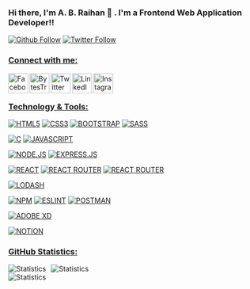 ### Hi there, I'm A. B. Raihan 👋 . I'm a Frontend Web Application Developer!!

[![Github Follow](https://img.shields.io/github/followers/ABRaihan?label=A.%20B.%20Raihan&style=social)](https://github.com/ABRaihan)
[![Twitter Follow](https://img.shields.io/twitter/follow/ABRaihan7244?label=A.%20B.%20Raihan&style=social)](https://twitter.com/ABRaihan7244)

### <ins>Connect with me:</ins>

[<img align="left" alt="Facebook" width="40px" src="https://img.icons8.com/ios-filled/150/000000/facebook--v2.gif" />][facebook]
[<img align="left" alt="BytesTrouble | YouTube" width="40px" src="https://img.icons8.com/color/48/000000/youtube--v3.gif" />][youtube]
[<img align="left" alt="Twitter" width="40px" src="https://img.icons8.com/color/48/000000/twitter--v2.gif" />][twitter]
[<img align="left" alt="LinkedIn" width="40px" src="https://img.icons8.com/color/150/000000/linkedin-2--v2.gif" />][linkedin]
[<img align="left" alt="Instagram" width="40px" src="https://img.icons8.com/color/150/000000/instagram-new--v2.gif" />][instagram]

<br />
<br />

### <ins>Technology & Tools:</ins>
[<img alt="HTML5" src="https://img.shields.io/badge/html5-%23E34F26.svg?style=for-the-badge&logo=html5&logoColor=white" />][html]
[<img alt="CSS3" src="https://img.shields.io/badge/css3-%231572B6.svg?style=for-the-badge&logo=css3&logoColor=white" />][css]
[<img alt="BOOTSTRAP" src="https://img.shields.io/badge/bootstrap-%23563D7C.svg?style=for-the-badge&logo=bootstrap&logoColor=white" />][bootstrap]
[<img alt="SASS" src="https://img.shields.io/badge/SASS-hotpink.svg?style=for-the-badge&logo=SASS&logoColor=white" />][sass]

[<img alt="C" src="https://img.shields.io/badge/c-%2300599C.svg?style=for-the-badge&logo=c&logoColor=white" />][c]
[<img alt="JAVASCRIPT" src="https://img.shields.io/badge/javascript-%23323330.svg?style=for-the-badge&logo=javascript&logoColor=%23F7DF1E" />][javascript]

[<img alt="NODE.JS" src="https://img.shields.io/badge/node.js-6DA55F?style=for-the-badge&logo=node.js&logoColor=white" />][nodejs]
[<img alt="EXPRESS.JS" src="https://img.shields.io/badge/express.js-%23404d59.svg?style=for-the-badge&logo=express&logoColor=%2361DAFB" />][expressjs]

[<img alt="REACT" src="https://img.shields.io/badge/react-%2320232a.svg?style=for-the-badge&logo=react&logoColor=%2361DAFB" />][react]
[<img alt="REACT ROUTER" src="https://img.shields.io/badge/React_Router-CA4245?style=for-the-badge&logo=react-router&logoColor=white" />][reactrouter]
[<img alt="REACT ROUTER" src="https://img.shields.io/badge/-Axios-5A29E4?logo=axios&olor=black&logoColor=white&style=for-the-badge" />][reactrouter]

[<img alt="LODASH" src="https://img.shields.io/badge/-Lodash-3492FF?logo=lodash&olor=black&logoColor=black&style=for-the-badge" />][lodash]

[<img alt="NPM" src="https://img.shields.io/badge/NPM-%23000000.svg?style=for-the-badge&logo=npm&logoColor=white" />][npm]
[<img alt="ESLINT" src="https://img.shields.io/badge/ESLint-4B3263?style=for-the-badge&logo=eslint&logoColor=white" />][eslint]
[<img alt="POSTMAN" src="https://img.shields.io/badge/Postman-FF6C37?style=for-the-badge&logo=postman&logoColor=white" />][postman]

[<img alt="ADOBE XD" src="https://img.shields.io/badge/Adobe%20XD-470137?style=for-the-badge&logo=Adobe%20XD&logoColor=#FF61F6" />][adobexd]

[<img alt="NOTION" src="https://img.shields.io/badge/Notion-%23000000.svg?style=for-the-badge&logo=notion&logoColor=white" />][notion]


### <ins>GitHub Statistics:</ins>
<div style="display:flex; align-items:center; gap: 0 10px;"><img alt="Statistics" src="https://github-readme-stats.vercel.app/api?username=ABRaihan&theme=dark&hide_border=false&include_all_commits=true&count_private=true" />
  <img alt="Statistics" src="https://github-readme-stats.vercel.app/api/top-langs/?username=ABRaihan&theme=dark&hide_border=false&include_all_commits=true&count_private=true&layout=compact" />
</div>
<img alt="Statistics" src="https://github-readme-streak-stats.herokuapp.com/?user=ABRaihan&theme=dark&hide_border=false" />




[twitter]: https://twitter.com/ABRaihan7244
[youtube]: https://www.youtube.com/channel/UCpW1CKva3jawnT7ghcPzCFw
[instagram]: https://www.instagram.com/abraihan7244/
[linkedin]: https://www.linkedin.com/in/a-b-raihan-a79795183/
[facebook]: https://www.facebook.com/A.B.Raihan.7244/
[html]: https://developer.mozilla.org/en-US/docs/Web/HTML
[css]: https://developer.mozilla.org/en-US/docs/Web/CSS
[javascript]: https://developer.mozilla.org/en-US/docs/Web/JavaScript
[c]: https://www.cprogramming.com/tutorial/c-tutorial.html?inl=nv
[bootstrap]: https://getbootstrap.com/
[reactstrap]: https://reactstrap.github.io/?path=/story/home-installation--page
[reactBootstrap]: https://react-bootstrap.github.io/
[react]: https://reactjs.org/
[sass]: https://sass-lang.com/
[redux]: https://redux.js.org/
[reactRedux]: https://react-redux.js.org/
[axios]: https://github.com/axios/axios
[styled]: https://styled-components.com/
[lodash]: https://lodash.com/
[npm]: https://www.npmjs.com/
[nodejs]: https://nodejs.org/en/
[expressjs]: https://expressjs.com/
[reactrouter]: https://reactrouter.com/en/main
[adobexd]: https://www.adobe.com/products/xd.html
[notion]: https://www.notion.so/
[postman]: https://www.postman.com/
[eslint]: https://eslint.org/
